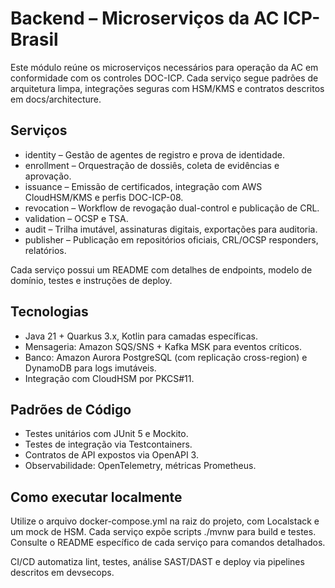 # Backend – Microserviços da AC ICP-Brasil

Este módulo reúne os microserviços necessários para operação da AC em conformidade com os controles DOC-ICP. Cada serviço segue padrões de arquitetura limpa, integrações seguras com HSM/KMS e contratos descritos em docs/architecture.

## Serviços

- identity – Gestão de agentes de registro e prova de identidade.
- enrollment – Orquestração de dossiês, coleta de evidências e aprovação.
- issuance – Emissão de certificados, integração com AWS CloudHSM/KMS e perfis DOC-ICP-08.
- revocation – Workflow de revogação dual-control e publicação de CRL.
- validation – OCSP e TSA.
- audit – Trilha imutável, assinaturas digitais, exportações para auditoria.
- publisher – Publicação em repositórios oficiais, CRL/OCSP responders, relatórios.

Cada serviço possui um README com detalhes de endpoints, modelo de domínio, testes e instruções de deploy.

## Tecnologias

- Java 21 + Quarkus 3.x, Kotlin para camadas específicas.
- Mensageria: Amazon SQS/SNS + Kafka MSK para eventos críticos.
- Banco: Amazon Aurora PostgreSQL (com replicação cross-region) e DynamoDB para logs imutáveis.
- Integração com CloudHSM por PKCS#11.

## Padrões de Código

- Testes unitários com JUnit 5 e Mockito.
- Testes de integração via Testcontainers.
- Contratos de API expostos via OpenAPI 3.
- Observabilidade: OpenTelemetry, métricas Prometheus.

## Como executar localmente

Utilize o arquivo docker-compose.yml na raiz do projeto, com Localstack e um mock de HSM. Cada serviço expõe scripts ./mvnw para build e testes. Consulte o README específico de cada serviço para comandos detalhados.

CI/CD automatiza lint, testes, análise SAST/DAST e deploy via pipelines descritos em devsecops.
